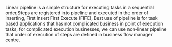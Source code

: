 Linear pipeline is a simple structure for executing tasks in a sequential order,Steps are registered into pipeline and executed in the order of inserting, First Insert First Execute (FIFE), Best use of pipeline is for task based applications that has not complicated business in point of execution tasks, for complicated execution businesses, we can use non-linear pipeline that order of execution of steps are defined in business flow manager centre.
